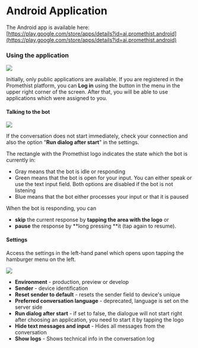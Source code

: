 # Android Application

The Android app is available here: [https://play.google.com/store/apps/details?id=ai.promethist.android](https://play.google.com/store/apps/details?id=ai.promethist.android)

### Using the application

![](../.gitbook/assets/screenshot\_1612352733.png)

Initially, only public applications are available. If you are registered in the Promethist platform, you can **Log in** using the button in the menu in the upper right corner of the screen. After that, you will be able to use applications which were assigned to you.

#### Talking to the bot

![](../.gitbook/assets/screenshot\_1612352841.png)

If the conversation does not start immediately, check your connection and also the option "**Run dialog after start**" in the settings.

The rectangle with the Promethist logo indicates the state which the bot is currently in:

* Gray means that the bot is idle or responding
* Green means that the bot is open for your input. You can either speak or use the text input field. Both options are disabled if the bot is not listening
* Blue means that the bot either processes your input or that it is paused

When the bot is responding, you can&#x20;

* **skip** the current response by **tapping the area with the logo** or&#x20;
* **pause** the response by **long pressing **it (tap again to resume).&#x20;

#### Settings

Access the settings in the left-hand panel which opens upon tapping the hamburger menu on the left.

![](../.gitbook/assets/screenshot\_1612352888.png)

* **Environment** - production, preview or develop
* **Sender** - device identification
* **Reset sender to default** - resets the sender field to device's unique&#x20;
* **Preferred conversation language** - deprecated, language is set on the server side
* **Run dialog after start** - if set to false, the dialogue will not start right after choosing an application, you need to start it by tapping the logo
* **Hide text messages and input** - Hides all messages from the conversation
* **Show logs** - Shows technical info in the conversation log
